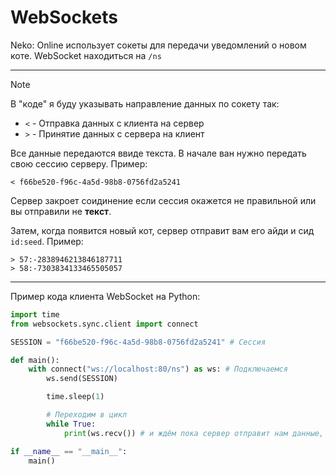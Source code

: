# WebSockets
Neko: Online использует сокеты для передачи уведомлений о новом коте. WebSocket находиться на `/ns`

---

> [!NOTE]
> В "коде" я буду указывать направление данных по сокету так:
>  * `<` - Отправка данных с клиента на сервер
>  * `>` - Принятие данных с сервера на клиент

Все данные передаются ввиде текста. В начале ван нужно передать свою сессию серверу. Пример:
```
< f66be520-f96c-4a5d-98b8-0756fd2a5241
```
Сервер закроет соидинение если сессия окажется не правильной или вы отправили не **текст**.

Затем, когда появится новый кот, сервер отправит вам его айди и сид `id:seed`. Пример:
```
> 57:-2838946213846187711
> 58:-7303834133465505057
```

---

Пример кода клиента WebSocket на Python:
```python
import time
from websockets.sync.client import connect

SESSION = "f66be520-f96c-4a5d-98b8-0756fd2a5241" # Сессия

def main():
    with connect("ws://localhost:80/ns") as ws: # Подключаемся
        ws.send(SESSION)

        time.sleep(1)

        # Переходим в цикл
        while True:
            print(ws.recv()) # и ждём пока сервер отправит нам данные, затем выводим их

if __name__ == "__main__":
    main()
```
